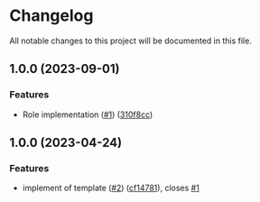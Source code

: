 # Changelog

All notable changes to this project will be documented in this file.

## 1.0.0 (2023-09-01)


### Features

* Role implementation ([#1](https://github.com/cloud-labs-infra/ansible-role-ssh/issues/1)) ([310f8cc](https://github.com/cloud-labs-infra/ansible-role-ssh/commit/310f8cc4b7bedd3c63e52f7350d327951e8f4f7a))

## 1.0.0 (2023-04-24)


### Features

* implement of template ([#2](https://github.com/cloud-labs-infra/ansible-template/issues/2)) ([cf14781](https://github.com/cloud-labs-infra/ansible-template/commit/cf14781f5aebb8c58060a8789557efbaff946f4b)), closes [#1](https://github.com/cloud-labs-infra/ansible-template/issues/1)
